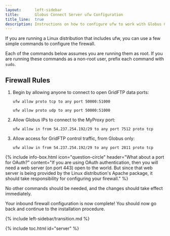 ```yaml
---
layout:      left-sidebar
title:       Globus Connect Server ufw Configuration
title_line:  true
description: Instructions on how to configure ufw to work with Globus Connect Server.
---
```


If you are running a Linux distribution that includes ufw, you can use a few
simple commands to configure the firewall.

Each of the commands below assumes you are running them as root.  If you are
running these commands as a non-root user, prefix each command with `sudo`.

## Firewall Rules

1. Begin by allowing anyone to connect to open GridFTP data ports:

   `ufw allow proto tcp to any port 50000:51000`

   `ufw allow proto udp to any port 50000:51000`

2. Allow Globus IPs to connect to the MyProxy port:

   `ufw allow in from 54.237.254.192/29 to any port 7512 proto tcp`

3. Allow access for GridFTP control traffic, from Globus only:

   `ufw allow in from 54.237.254.192/29 to any port 2811 proto tcp`

{% include info-box.html
   icon="question-circle"
   header="What about a port for OAuth?"
   content="If you are using OAuth authentication, then you will need a web server (on port 443) open to the world.  But since that web server is being provided by the Linux distribution's Apache package, it should take responsibility for configuring your firewall."
%}

No other commands should be needed, and the changes should take effect
immediately.

Your inbound firewall configuration is now complete!  You should now go back
and continue to the installation procedure.

{% include left-sidebar/transition.md %}

{% include toc.html id="server" %}

